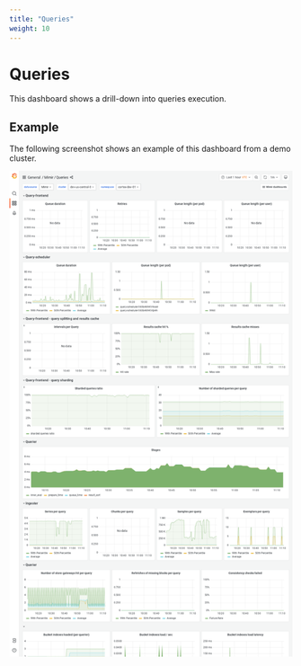 ```yaml
---
title: "Queries"
weight: 10
---
```


# Queries

This dashboard shows a drill-down into queries execution.

## Example

The following screenshot shows an example of this dashboard from a demo cluster.

![Grafana Mimir queries dashboard](../../../images/dashboards/mimir-queries.png)
